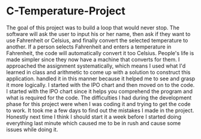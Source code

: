 # C-Temperature-Project
The goal of this project was to build a loop that would never stop. The software will ask the user to input his or her name, then ask if they want to use Fahrenheit or Celsius, and finally convert the selected temperature to another. If a person selects Fahrenheit and enters a temperature in Fahrenheit, the code will automatically convert it too Celsius. People's life is made simpler since they now have a machine that converts for them. 
  	I approached the assignment systematically, which means I used what I'd learned in class and arithmetic to come up with a solution to construct this application. handled it in this manner because it helped me to see and grasp it more logically. I started with the IPO chart and then moved on to the code. I started with the IPO chart since it helps you comprehend the program and what is required for the code. The difficulties I had during the development phase for this project were when I was coding it and trying to get the code to work. It took me a few days to find out the mistakes I made in the project. Honestly next time I think I should start it a week before I started doing everything last minute which caused me to be in rush and cause some issues while doing it.
